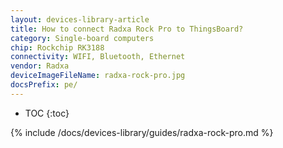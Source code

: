 ```yaml
---
layout: devices-library-article
title: How to connect Radxa Rock Pro to ThingsBoard?
category: Single-board computers
chip: Rockchip RK3188
connectivity: WIFI, Bluetooth, Ethernet
vendor: Radxa
deviceImageFileName: radxa-rock-pro.jpg
docsPrefix: pe/
---
```



* TOC
{:toc}

{% include /docs/devices-library/guides/radxa-rock-pro.md %}
